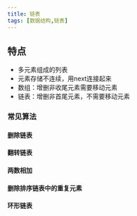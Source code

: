 ```yaml
---
title: 链表
tags: [数据结构,链表]
---
```


## 特点

- 多元素组成的列表
- 元素存储不连续，用next连接起来
- 数组：增删非收尾元素需要移动元素
- 链表：增删非首尾元素，不需要移动元素 

### 常见算法

#### 删除链表

#### 翻转链表

#### 两数相加

#### 删除排序链表中的重复元素

#### 环形链表
